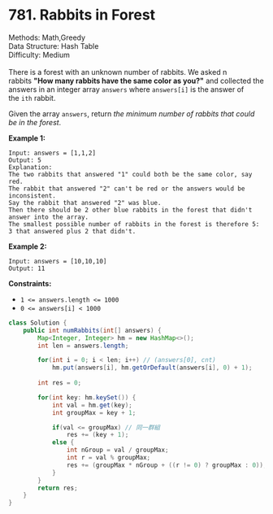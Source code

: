 # 781. Rabbits in Forest  

  Methods: Math,Greedy </br> Data Structure: Hash Table </br> Difficulty: Medium </br> </br>There is a forest with an unknown number of rabbits. We asked n rabbits **"How many rabbits have the same color as you?"** and collected the answers in an integer array `answers` where `answers[i]` is the answer of the `ith` rabbit.

Given the array `answers`, return *the minimum number of rabbits that could be in the forest*.

**Example 1:**

```plain text
Input: answers = [1,1,2]
Output: 5
Explanation:
The two rabbits that answered "1" could both be the same color, say red.
The rabbit that answered "2" can't be red or the answers would be inconsistent.
Say the rabbit that answered "2" was blue.
Then there should be 2 other blue rabbits in the forest that didn't answer into the array.
The smallest possible number of rabbits in the forest is therefore 5: 3 that answered plus 2 that didn't.
```

**Example 2:**

```plain text
Input: answers = [10,10,10]
Output: 11
```

**Constraints:**

- `1 <= answers.length <= 1000`
- `0 <= answers[i] < 1000`
```java
class Solution {
    public int numRabbits(int[] answers) {
        Map<Integer, Integer> hm = new HashMap<>();
        int len = answers.length;

        for(int i = 0; i < len; i++) // (answers[0], cnt)
            hm.put(answers[i], hm.getOrDefault(answers[i], 0) + 1); 
        
        int res = 0;

        for(int key: hm.keySet()) {
            int val = hm.get(key);
            int groupMax = key + 1;

            if(val <= groupMax) // 同一群組
                res += (key + 1);
            else {
                int nGroup = val / groupMax;
                int r = val % groupMax;
                res += (groupMax * nGroup + ((r != 0) ? groupMax : 0));
            }
        }
        return res;
    }
}
```

